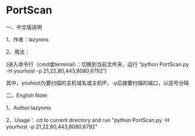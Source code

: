 # PortScan
一、中文版说明

1、作者：lazynms

2、用法：

(进入命令行（cmd或terminal）：切换到当前文件夹，运行 “python PortScan.py -H yourhost -p 21,22,80,443,8080,6792”)

其中，youhost为要扫描的主机域名或主机IP，-p后接要扫描的端口，以逗号分隔

二、English Note:

1、Author:lazynms

2、Usage：
cd to current directory and run "python PortScan.py -H yourhost -p 21,22,80,443,8080,6792" 

